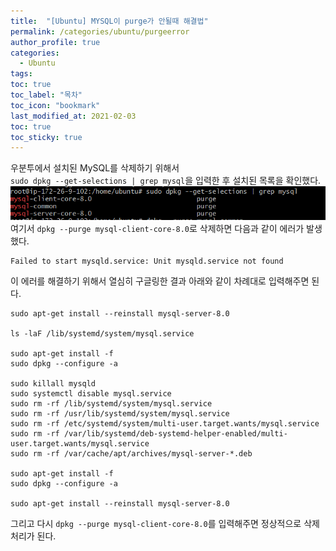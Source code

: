 ```yaml
---
title:  "[Ubuntu] MYSQL이 purge가 안될때 해결법"
permalink: /categories/ubuntu/purgeerror
author_profile: true
categories:
  - Ubuntu
tags:
toc: true
toc_label: "목차"
toc_icon: "bookmark"
last_modified_at: 2021-02-03
toc: true
toc_sticky: true
---
```


우분투에서 설치된 MySQL를 삭제하기 위해서  
`sudo dpkg --get-selections | grep mysql`을 입력한 후 설치된 목록을 확인했다.
![20210203_224534](/assets/images/20210203_224534.png)  
여기서 `dpkg --purge mysql-client-core-8.0`로 삭제하면 다음과 같이 에러가 발생했다.

```
Failed to start mysqld.service: Unit mysqld.service not found
```


이 에러를 해결하기 위해서 열심히 구글링한 결과 아래와 같이 차례대로 입력해주면 된다.  
```
sudo apt-get install --reinstall mysql-server-8.0

ls -laF /lib/systemd/system/mysql.service

sudo apt-get install -f
sudo dpkg --configure -a

sudo killall mysqld
sudo systemctl disable mysql.service
sudo rm -rf /lib/systemd/system/mysql.service
sudo rm -rf /usr/lib/systemd/system/mysql.service
sudo rm -rf /etc/systemd/system/multi-user.target.wants/mysql.service
sudo rm -rf /var/lib/systemd/deb-systemd-helper-enabled/multi-user.target.wants/mysql.service
sudo rm -rf /var/cache/apt/archives/mysql-server-*.deb

sudo apt-get install -f
sudo dpkg --configure -a

sudo apt-get install --reinstall mysql-server-8.0
```  

그리고 다시 `dpkg --purge mysql-client-core-8.0`를 입력해주면 정상적으로 삭제 처리가 된다.  